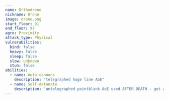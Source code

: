 ```yaml
---
name: Orthodrone
nickname: Drone
image: drone.png
start_floor: 91
end_floor: 97
agro: Proximity
attack_type: Physical
vulnerabilities:
  bind: false
  heavy: false
  sleep: false
  slow: unknown
  stun: false
abilities:
  - name: Auto-cannons
    description: "telegraphed huge line AoE"
  - name: Self-detonate
    description: "untelegraphed pointblank AoE used AFTER DEATH - get away"
---
```

